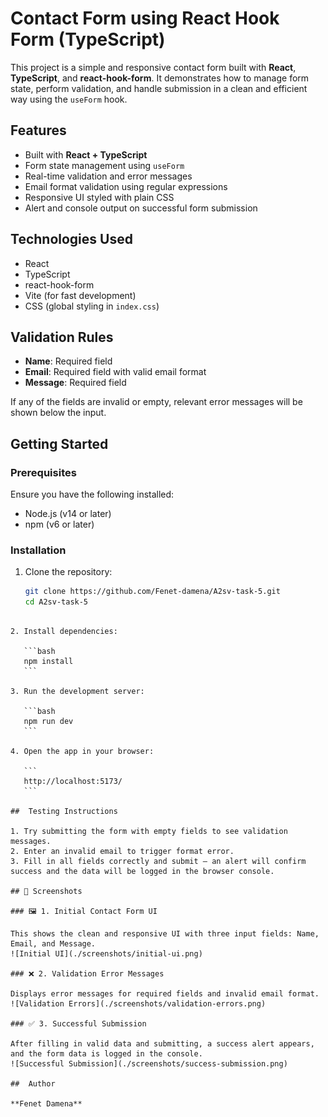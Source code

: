 # Contact Form using React Hook Form (TypeScript)

This project is a simple and responsive contact form built with **React**, **TypeScript**, and **react-hook-form**. It demonstrates how to manage form state, perform validation, and handle submission in a clean and efficient way using the `useForm` hook.

##  Features

- Built with **React + TypeScript**
- Form state management using `useForm`
- Real-time validation and error messages
- Email format validation using regular expressions
- Responsive UI styled with plain CSS
- Alert and console output on successful form submission

##  Technologies Used

- React
- TypeScript
- react-hook-form
- Vite (for fast development)
- CSS (global styling in `index.css`)

##  Validation Rules

- **Name**: Required field
- **Email**: Required field with valid email format
- **Message**: Required field

If any of the fields are invalid or empty, relevant error messages will be shown below the input.

##  Getting Started

### Prerequisites

Ensure you have the following installed:

- Node.js (v14 or later)
- npm (v6 or later)

### Installation

1. Clone the repository:

   ```bash
   git clone https://github.com/Fenet-damena/A2sv-task-5.git
   cd A2sv-task-5
````

2. Install dependencies:

   ```bash
   npm install
   ```

3. Run the development server:

   ```bash
   npm run dev
   ```

4. Open the app in your browser:

   ```
   http://localhost:5173/
   ```

##  Testing Instructions

1. Try submitting the form with empty fields to see validation messages.
2. Enter an invalid email to trigger format error.
3. Fill in all fields correctly and submit — an alert will confirm success and the data will be logged in the browser console.

## 📸 Screenshots

### 🖼️ 1. Initial Contact Form UI

This shows the clean and responsive UI with three input fields: Name, Email, and Message.
![Initial UI](./screenshots/initial-ui.png)

### ❌ 2. Validation Error Messages

Displays error messages for required fields and invalid email format.
![Validation Errors](./screenshots/validation-errors.png)

### ✅ 3. Successful Submission

After filling in valid data and submitting, a success alert appears, and the form data is logged in the console.
![Successful Submission](./screenshots/success-submission.png)

##  Author

**Fenet Damena**
